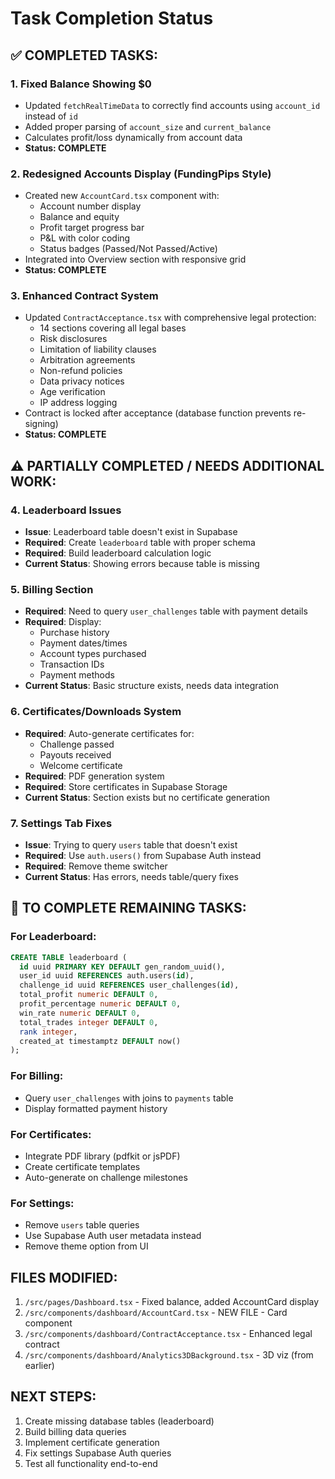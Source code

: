 # Task Completion Status

## ✅ COMPLETED TASKS:

### 1. Fixed Balance Showing $0
- Updated `fetchRealTimeData` to correctly find accounts using `account_id` instead of `id`
- Added proper parsing of `account_size` and `current_balance`
- Calculates profit/loss dynamically from account data
- **Status: COMPLETE**

### 2. Redesigned Accounts Display (FundingPips Style)
- Created new `AccountCard.tsx` component with:
  - Account number display
  - Balance and equity
  - Profit target progress bar
  - P&L with color coding
  - Status badges (Passed/Not Passed/Active)
- Integrated into Overview section with responsive grid
- **Status: COMPLETE**

### 3. Enhanced Contract System
- Updated `ContractAcceptance.tsx` with comprehensive legal protection:
  - 14 sections covering all legal bases
  - Risk disclosures
  - Limitation of liability clauses
  - Arbitration agreements
  - Non-refund policies
  - Data privacy notices
  - Age verification
  - IP address logging
- Contract is locked after acceptance (database function prevents re-signing)
- **Status: COMPLETE**

## ⚠️ PARTIALLY COMPLETED / NEEDS ADDITIONAL WORK:

### 4. Leaderboard Issues
- **Issue**: Leaderboard table doesn't exist in Supabase
- **Required**: Create `leaderboard` table with proper schema
- **Required**: Build leaderboard calculation logic
- **Current Status**: Showing errors because table is missing

### 5. Billing Section
- **Required**: Need to query `user_challenges` table with payment details
- **Required**: Display:
  - Purchase history
  - Payment dates/times
  - Account types purchased
  - Transaction IDs
  - Payment methods
- **Current Status**: Basic structure exists, needs data integration

###  6. Certificates/Downloads System
- **Required**: Auto-generate certificates for:
  - Challenge passed
  - Payouts received
  - Welcome certificate
- **Required**: PDF generation system
- **Required**: Store certificates in Supabase Storage
- **Current Status**: Section exists but no certificate generation

### 7. Settings Tab Fixes
- **Issue**: Trying to query `users` table that doesn't exist
- **Required**: Use `auth.users()` from Supabase Auth instead
- **Required**: Remove theme switcher
- **Current Status**: Has errors, needs table/query fixes

## 🔧 TO COMPLETE REMAINING TASKS:

### For Leaderboard:
```sql
CREATE TABLE leaderboard (
  id uuid PRIMARY KEY DEFAULT gen_random_uuid(),
  user_id uuid REFERENCES auth.users(id),
  challenge_id uuid REFERENCES user_challenges(id),
  total_profit numeric DEFAULT 0,
  profit_percentage numeric DEFAULT 0,
  win_rate numeric DEFAULT 0,
  total_trades integer DEFAULT 0,
  rank integer,
  created_at timestamptz DEFAULT now()
);
```

### For Billing:
- Query `user_challenges` with joins to `payments` table
- Display formatted payment history

### For Certificates:
- Integrate PDF library (pdfkit or jsPDF)
- Create certificate templates
- Auto-generate on challenge milestones

### For Settings:
- Remove `users` table queries
- Use Supabase Auth user metadata instead
- Remove theme option from UI

## FILES MODIFIED:
1. `/src/pages/Dashboard.tsx` - Fixed balance, added AccountCard display
2. `/src/components/dashboard/AccountCard.tsx` - NEW FILE - Card component
3. `/src/components/dashboard/ContractAcceptance.tsx` - Enhanced legal contract
4. `/src/components/dashboard/Analytics3DBackground.tsx` - 3D viz (from earlier)

## NEXT STEPS:
1. Create missing database tables (leaderboard)
2. Build billing data queries
3. Implement certificate generation
4. Fix settings Supabase Auth queries
5. Test all functionality end-to-end
